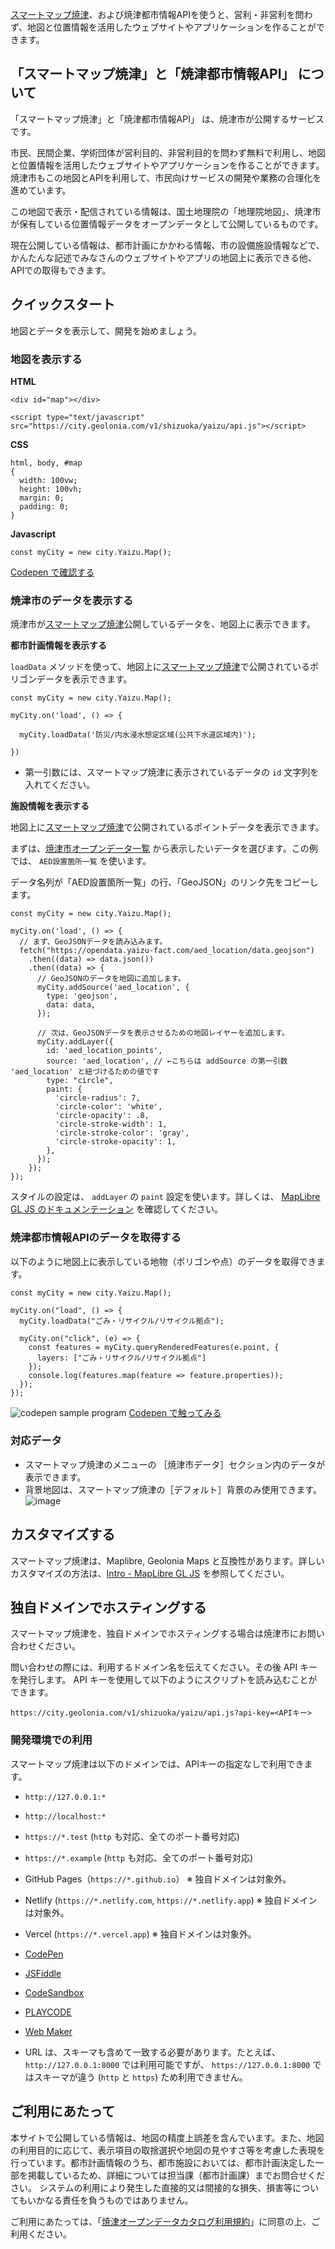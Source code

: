 [スマートマップ焼津](https://maps.yaizu-smartcity.jp/)、および焼津都市情報APIを使うと、営利・非営利を問わず、地図と位置情報を活用したウェブサイトやアプリケーションを作ることができます。


## 「スマートマップ焼津」と「焼津都市情報API」 について

「スマートマップ焼津」と「焼津都市情報API」 は、焼津市が公開するサービスです。

市民、民間企業、学術団体が営利目的、非営利目的を問わず無料で利用し、地図と位置情報を活用したウェブサイトやアプリケーションを作ることができます。焼津市もこの地図とAPIを利用して、市民向けサービスの開発や業務の合理化を進めています。

この地図で表示・配信されている情報は、国土地理院の「地理院地図」、焼津市が保有している位置情報データをオープンデータとして公開しているものです。

現在公開している情報は、都市計画にかかわる情報、市の設備施設情報などで、かんたんな記述でみなさんのウェブサイトやアプリの地図上に表示できる他、APIでの取得もできます。

## クイックスタート

地図とデータを表示して、開発を始めましょう。

### 地図を表示する

**HTML**

```
<div id="map"></div>

<script type="text/javascript" src="https://city.geolonia.com/v1/shizuoka/yaizu/api.js"></script>
```

**CSS**

```
html, body, #map
{
  width: 100vw;
  height: 100vh;
  margin: 0;
  padding: 0;
}
```

**Javascript**

```
const myCity = new city.Yaizu.Map();
```

[Codepen で確認する](https://codepen.io/geolonia/pen/bNGOagR)

### 焼津市のデータを表示する

焼津市が[スマートマップ焼津](https://maps.yaizu-smartcity.jp/)公開しているデータを、地図上に表示できます。

**都市計画情報を表示する**

`loadData` メソッドを使って、地図上に[スマートマップ焼津](https://maps.yaizu-smartcity.jp/)で公開されているポリゴンデータを表示できます。

```
const myCity = new city.Yaizu.Map();

myCity.on('load', () => {  
  
  myCity.loadData('防災/内水浸水想定区域(公共下水道区域内)');
    
})
```

* 第一引数には、スマートマップ焼津に表示されているデータの `id` 文字列を入れてください。

**施設情報を表示する**

地図上に[スマートマップ焼津](https://maps.yaizu-smartcity.jp/)で公開されているポイントデータを表示できます。

まずは、[焼津市オープンデータ一覧](https://github.com/yaizu-city/opendata/) から表示したいデータを選びます。この例では、 `AED設置箇所一覧` を使います。

データ名列が「AED設置箇所一覧」の行、「GeoJSON」のリンク先をコピーします。

```
const myCity = new city.Yaizu.Map();

myCity.on('load', () => {
  // まず、GeoJSONデータを読み込みます。
  fetch("https://opendata.yaizu-fact.com/aed_location/data.geojson")
    .then((data) => data.json())
    .then((data) => {
      // GeoJSONのデータを地図に追加します。
      myCity.addSource('aed_location', {
        type: 'geojson',
        data: data,
      });

      // 次は、GeoJSONデータを表示させるための地図レイヤーを追加します。
      myCity.addLayer({
        id: 'aed_location_points',
        source: 'aed_location', // ←こちらは addSource の第一引数 'aed_location' と紐づけるための値です
        type: "circle",
        paint: {
          'circle-radius': 7,
          'circle-color': 'white',
          'circle-opacity': .8,
          'circle-stroke-width': 1,
          'circle-stroke-color': 'gray',
          'circle-stroke-opacity': 1,
        },
      });
    });
});
```

スタイルの設定は、 `addLayer` の `paint` 設定を使います。詳しくは、 [MapLibre GL JS のドキュメンテーション](https://maplibre.org/maplibre-gl-js-docs/style-spec/layers/#circle) を確認してください。


### 焼津都市情報APIのデータを取得する

以下のように地図上に表示している地物（ポリゴンや点）のデータを取得できます。

```
const myCity = new city.Yaizu.Map();

myCity.on("load", () => {
  myCity.loadData("ごみ・リサイクル/リサイクル拠点");

  myCity.on("click", (e) => {
    const features = myCity.queryRenderedFeatures(e.point, {
      layers: ["ごみ・リサイクル/リサイクル拠点"]
    });
    console.log(features.map(feature => feature.properties));
  });
});
```

![codepen sample program](./assets/img/codepen.png)
[Codepen で触ってみる](https://codepen.io/geolonia/pen/bNGOagR)

### 対応データ

- スマートマップ焼津のメニューの ［焼津市データ］セクション内のデータが表示できます。
- 背景地図は、スマートマップ焼津の［デフォルト］背景のみ使用できます。
![image](./assets/img/use-data-list.jpg)


## カスタマイズする

スマートマップ焼津は、Maplibre, Geolonia Maps と互換性があります。詳しいカスタマイズの方法は、[Intro - MapLibre GL JS](https://maplibre.org/maplibre-gl-js/docs/API/) を参照してください。

## 独自ドメインでホスティングする

スマートマップ焼津を、独自ドメインでホスティングする場合は焼津市にお問い合わせください。

問い合わせの際には、利用するドメイン名を伝えてください。その後 API キーを発行します。
API キーを使用して以下のようにスクリプトを読み込むことができます。

`https://city.geolonia.com/v1/shizuoka/yaizu/api.js?api-key=<APIキー>`


### 開発環境での利用

スマートマップ焼津は以下のドメインでは、APIキーの指定なしで利用できます。

* `http://127.0.0.1:*`
* `http://localhost:*`
* `https://*.test` (`http` も対応、全てのポート番号対応)
* `https://*.example` (`http` も対応、全てのポート番号対応)
* GitHub Pages（`https://*.github.io`） ※ 独自ドメインは対象外。
* Netlify (`https://*.netlify.com`, `https://*.netlify.app`) ※ 独自ドメインは対象外。
* Vercel (`https://*.vercel.app`) ※ 独自ドメインは対象外。
* [CodePen](https://codepen.io/)
* [JSFiddle](https://jsfiddle.net/)
* [CodeSandbox](https://codesandbox.io/)
* [PLAYCODE](https://playcode.io)
* [Web Maker](https://webmaker.app)

* URL は、スキーマも含めて一致する必要があります。たとえば、`http://127.0.0.1:8000` では利用可能ですが、 `https://127.0.0.1:8000` ではスキーマが違う (`http` と `https`) ため利用できません。

## ご利用にあたって

本サイトで公開している情報は、地図の精度上誤差を含んでいます。また、地図の利用目的に応じて、表示項目の取捨選択や地図の見やすさ等を考慮した表現を行っています。都市計画情報のうち、都市施設においては、都市計画決定した一部を掲載しているため、詳細については担当課（都市計画課）までお問合せください。
システムの利用により発生した直接的又は間接的な損失、損害等についてもいかなる責任を負うものではありません。

ご利用にあたっては、「[焼津オープンデータカタログ利用規約](https://yaizu-smartcity.jp/%E7%84%BC%E6%B4%A5%E3%82%AA%E3%83%BC%E3%83%95%E3%82%9A%E3%83%B3%E3%83%86%E3%82%99%E3%83%BC%E3%82%BF%E3%82%AB%E3%82%BF%E3%83%AD%E3%82%AF%E3%82%99%E5%88%A9%E7%94%A8%E8%A6%8F%E7%B4%8420250306.pdf)」に同意の上、ご利用ください。
